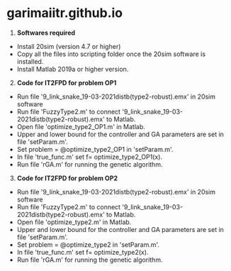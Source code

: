 # garimaiitr.github.io
1. **Softwares required**
- Install 20sim (version 4.7 or higher)
- Copy all the files into scripting folder once the 20sim software is installed.
- Install Matlab 2019a or higher version.
2. **Code for IT2FPD for problem OP1**
- Run file '9_link_snake_19-03-2021distb(type2-robust).emx' in 20sim software
- Run file 'FuzzyType2.m' to connect '9_link_snake_19-03-2021distb(type2-robust).emx' to Matlab.
- Open file 'optimize_type2_OP1.m' in Matlab.
- Upper and lower bound for the controller and GA parameters are set in file 'setParam.m'.
- Set problem = @optimize_type2_OP1 in 'setParam.m'.
- In file 'true_func.m' set f= optimize_type2_OP1(x).
- Run file 'rGA.m' for running the genetic algorithm.
3.  **Code for IT2FPD for problem OP2**
- Run file '9_link_snake_19-03-2021distb(type2-robust).emx' in 20sim software
- Run file 'FuzzyType2.m' to connect '9_link_snake_19-03-2021distb(type2-robust).emx' to Matlab.
- Open file 'optimize_type2.m' in Matlab.
- Upper and lower bound for the controller and GA parameters are set in file 'setParam.m'.
- Set problem = @optimize_type2 in 'setParam.m'.
- In file 'true_func.m' set f= optimize_type2(x).
- Run file 'rGA.m' for running the genetic algorithm.

